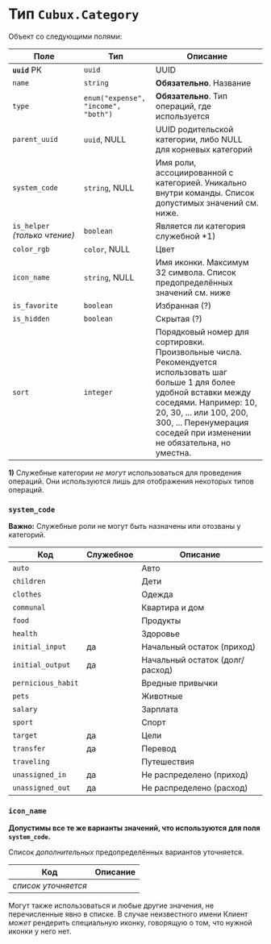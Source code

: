 Тип `Cubux.Category`
====================

Объект со следующими полями:

Поле | Тип | Описание
---- | --- | --------
**`uuid`** PK | `uuid`         | UUID
`name`        | `string`       | **Обязательно**. Название
`type` | `enum("expense", "income", "both")` | **Обязательно**. Тип операций, где используется
`parent_uuid` | `uuid`, NULL   | UUID родительской категории, либо NULL для корневых категорий
`system_code` | `string`, NULL | Имя роли, ассоциированной с категорией. Уникально внутри команды. Список допустимых значений см. ниже.
`is_helper` _(только чтение)_ | `boolean` | Является ли категория служебной \*1)
`color_rgb`   | `color`, NULL  | Цвет
`icon_name`   | `string`, NULL | Имя иконки. Максимум 32 символа. Список предопределённых значений см. ниже
`is_favorite` | `boolean`      | Избранная (?)
`is_hidden`   | `boolean`      | Скрытая (?)
`sort`        | `integer`      | Порядковый номер для сортировки. Произвольные числа. Рекомендуется использовать шаг больше 1 для более удобной вставки между соседями. Например: 10, 20, 30, ... или 100, 200, 300, ... Перенумерация соседей при изменении не обязательна, но уместна.

**1)** Служебные категории _не могут_ использоваться для проведения операций. Они используются
лишь для отображения некоторых типов операций.


### `system_code`

**Важно:** Служебные роли не могут быть назначены или отозваны у категорий.

Код | Служебное | Описание
--- | --------- | --------
`auto`             |    | Авто
`children`         |    | Дети
`clothes`          |    | Одежда
`communal`         |    | Квартира и дом
`food`             |    | Продукты
`health`           |    | Здоровье
`initial_input`    | да | Начальный остаток (приход)
`initial_output`   | да | Начальный остаток (долг/расход)
`pernicious_habit` |    | Вредные привычки
`pets`             |    | Животные
`salary`           |    | Зарплата
`sport`            |    | Спорт
`target`           | да | Цели
`transfer`         | да | Перевод
`traveling`        |    | Путешествия
`unassigned_in`    | да | Не распределено (приход)
`unassigned_out`   | да | Не распределено (расход)


### `icon_name`

**Допустимы все те же варианты значений, что используются для поля `system_code`.**

Список _дополнительных_ предопределённых вариантов уточняется.

Код                 | Описание
------------------- | --------
_список уточняется_ |

Могут также использоваться и любые другие значения, не перечисленные
явно в списке. В случае неизвестного имени Клиент _может_ рендерить
специальную иконку, говорящую о том, что нужной иконки у него нет.
